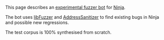 This page describes an [experimental fuzzer bot](http://104.197.106.156/) for [Ninja](https://github.com/martine/ninja).

The bot uses [libFuzzer](http://llvm.org/docs/LibFuzzer.html) and
[AddressSanitizer](http://clang.llvm.org/docs/AddressSanitizer.html) to find existing
bugs in Ninja and possible new regressions.

The test corpus is 100% synthesised from scratch.
